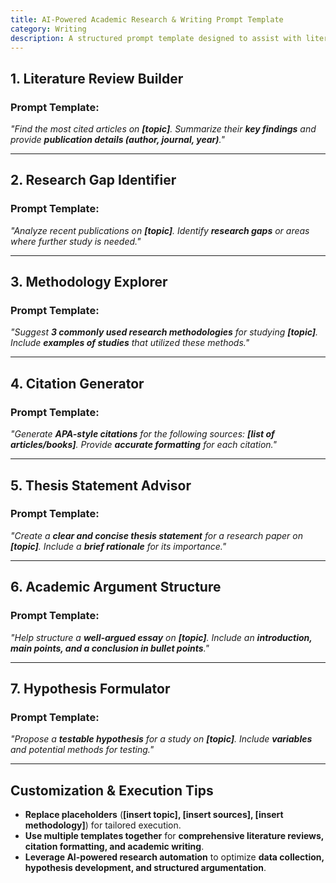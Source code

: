 ```yaml
---
title: AI-Powered Academic Research & Writing Prompt Template  
category: Writing  
description: A structured prompt template designed to assist with literature reviews, methodology exploration, citation formatting, thesis development, and hypothesis formulation.
---
```

## **1. Literature Review Builder**

### **Prompt Template:**

*"Find the most cited articles on **[topic]**.
Summarize their **key findings** and provide **publication details (author, journal, year)**."*

---

## **2. Research Gap Identifier**

### **Prompt Template:**

*"Analyze recent publications on **[topic]**.
Identify **research gaps** or areas where further study is needed."*

---

## **3. Methodology Explorer**

### **Prompt Template:**

*"Suggest **3 commonly used research methodologies** for studying **[topic]**.
Include **examples of studies** that utilized these methods."*

---

## **4. Citation Generator**

### **Prompt Template:**

*"Generate **APA-style citations** for the following sources: **[list of articles/books]**.
Provide **accurate formatting** for each citation."*

---

## **5. Thesis Statement Advisor**

### **Prompt Template:**

*"Create a **clear and concise thesis statement** for a research paper on **[topic]**.
Include a **brief rationale** for its importance."*

---

## **6. Academic Argument Structure**

### **Prompt Template:**

*"Help structure a **well-argued essay** on **[topic]**.
Include an **introduction, main points, and a conclusion in bullet points**."*

---

## **7. Hypothesis Formulator**

### **Prompt Template:**

*"Propose a **testable hypothesis** for a study on **[topic]**.
Include **variables** and potential methods for testing."*

---

## **Customization & Execution Tips**

- **Replace placeholders** (**[insert topic], [insert sources], [insert methodology]**) for tailored execution.
- **Use multiple templates together** for **comprehensive literature reviews, citation formatting, and academic writing**.
- **Leverage AI-powered research automation** to optimize **data collection, hypothesis development, and structured argumentation**.
